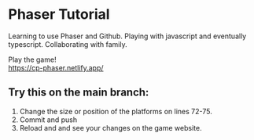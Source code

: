# Phaser Tutorial

Learning to use Phaser and Github.
Playing with javascript and eventually typescript.
Collaborating with family.

Play the game!<br>
https://cp-phaser.netlify.app/


## Try this on the main branch:
1. Change the size or position of the platforms on lines 72-75.
2. Commit and push
3. Reload and and see your changes on the game website.
